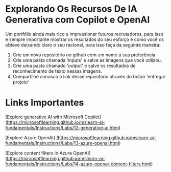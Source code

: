 # Explorando Os Recursos De IA Generativa com Copilot e OpenAI

Um portfólio ainda mais rico e impressionar futuros recrutadores, para isso é sempre importante mostrar os resultados do seu esforço e como você os obteve deixando claro o seu racional, para isso faça da seguinte maneira:

1. Crie um novo repositório no github com um nome a sua preferência.
2. Crie uma pasta chamada 'inputs' e salve as imagens que você utilizou.
3. Crie uma pasta chamado 'output' e salve os resultados de reconhecimento de texto nessas imagens.
4. Compartilhe conosco o link desse repositório através do botão 'entregar projeto'

# Links Importantes

[Explore generative AI with Microsoft Copilot] (https://microsoftlearning.github.io/mslearn-ai-fundamentals/Instructions/Labs/12-generative-ai.html)

[Explore Azure OpenAI] (https://microsoftlearning.github.io/mslearn-ai-fundamentals/Instructions/Labs/13-azure-openai.html)

[Explore content filters in Azure OpenAI] (https://microsoftlearning.github.io/mslearn-ai-fundamentals/Instructions/Labs/14-azure-openai-content-filters.html)
